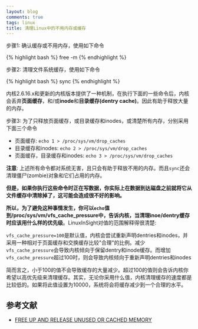 ```yaml
---
layout: blog
comments: true
tags: linux
title: 清理Linux中的不用内存或缓存
---
```


步骤1: 确认缓存或不用内存，使用如下命令

{% highlight bash %}
free -m
{% endhighlight %}

步骤2: 清理文件系统缓存，使用如下命令

{% highlight bash %}
sync
{% endhighlight %}

内核2.6.16.x和更新的内核版本提供了一种机制，在执行下面的一些命令后，内核会丢弃**页面缓存**，和/或**inode**和**目录缓存(dentry cache)**。因此有助于释放大量的内存。

步骤3: 为了只释放页面缓存，或目录缓存和inodes，或清楚所有内存，分别采用下面三个命令

  - 页面缓存: `echo 1 > /proc/sys/vm/drop_caches`
  - 目录缓存和inodes: `echo 2 > /proc/sys/vm/drop_caches`
  - 页面缓存，目录缓存和inodes: `echo 3 > /proc/sys/vm/drop_caches`

**注意**: 上述所有命令都对系统无害，且只会有助于释放不用的内存。而且`sync`还会清理僵尸(zombie)对象和它们占用的内存。

**但是，如果你执行这些命令时正在写数据，你实际上在数据到达磁盘之前就将它从文件缓存中清除掉了，这可能会造成很不好的影响。**

__所以，为了避免这种事情发生，你可以`echo`值到/proc/sys/vm/vfs_cache_pressure中，告诉内核，当清理inoe/dentry缓存时应该用什么样的优先级__。LinuxInSight对值的范围解释得很清楚:

  `vfs_cache_pressure=100`是默认值，内核会尝试重新声明dentries和inodes，并采用一种相对于页面缓存和交换缓存比较"合理"的比例。减少`vfs_cache_pressure`会导致内核倾向于保留dentry和inode缓存。而增加`vfs_cache_pressure`超过100时，则会导致内核倾向于重新声明dentries和inodes

简而言之，小于100的值不会导致缓存的大量减少。超过100的值则会告诉内核你希望以高优先级来清理缓存。其实，无论你采用什么值，内核清理缓存的速度都是比较低的。如果将此值设置为10000，系统将会将缓存减少到一个合理的水平。

## 参考文献

  - [FREE UP AND RELEASE UNUSED OR CACHED MEMORY](http://blog.midnightmonk.com/225/linux/free-up-and-release-unused-or-cached-memory.shtml)
